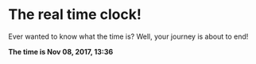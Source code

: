 # The real time clock!

Ever wanted to know what the time is? Well, your journey is about to end!

**The time is Nov 08, 2017, 13:36**